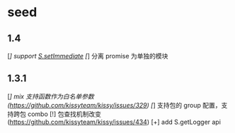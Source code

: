 # seed

## 1.4

 [*] support [S.setImmediate](https://developer.mozilla.org/en-US/docs/Web/API/Window.setImmediate)
 [*] 分离 promise 为单独的模块

## 1.3.1

 [*] mix 支持函数作为白名单参数(https://github.com/kissyteam/kissy/issues/329)
 [*] 支持包的 group 配置，支持跨包 combo
 [!] 包查找机制改变(https://github.com/kissyteam/kissy/issues/434)
 [+] add S.getLogger api